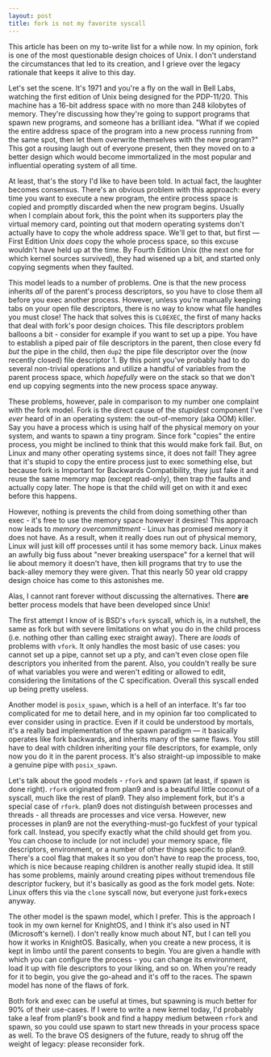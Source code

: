 ```yaml
---
layout: post
title: fork is not my favorite syscall
---
```


This article has been on my to-write list for a while now. In my opinion, fork
is one of the most questionable design choices of Unix. I don't understand the
circumstances that led to its creation, and I grieve over the legacy rationale
that keeps it alive to this day.

Let's set the scene. It's 1971 and you're a fly on the wall in Bell Labs,
watching the first edition of Unix being designed for the PDP-11/20. This
machine has a 16-bit address space with no more than 248 kilobytes of memory.
They're discussing how they're going to support programs that spawn new
programs, and someone has a brilliant idea. "What if we copied the entire
address space of the program into a new process running from the same spot, then
let them overwrite themselves with the new program?" This got a rousing laugh
out of everyone present, then they moved on to a better design which would
become immortalized in the most popular and influential operating system of all
time.

At least, that's the story I'd like to have been told. In actual fact, the
laughter becomes consensus. There's an obvious problem with this approach: every
time you want to execute a new program, the entire process space is copied and
promptly discarded when the new program begins.  Usually when I complain about
fork, this the point when its supporters play the virtual memory card, pointing
out that modern operating systems don't actually have to copy the whole address
space. We'll get to that, but first &mdash; First Edition Unix *does* copy the
whole process space, so this excuse wouldn't have held up at the time. By Fourth
Edition Unix (the next one for which kernel sources survived), they had wisened
up a bit, and started only copying segments when they faulted.

This model leads to a number of problems. One is that the new process inherits
*all* of the parent's process descriptors, so you have to close them all before
you exec another process. However, unless you're manually keeping tabs on your
open file descriptors, there is no way to know what file handles you must close!
The hack that solves this is `CLOEXEC`, the first of many hacks that deal with
fork's poor design choices. This file descriptors problem balloons a bit -
consider for example if you want to set up a pipe. You have to establish a piped
pair of file descriptors in the parent, then close every fd *but* the pipe in
the child, then `dup2` the pipe file descriptor over the (now recently closed)
file descriptor 1. By this point you've probably had to do several non-trivial
operations and utilize a handful of variables from the parent process space,
which *hopefully* were on the stack so that we don't end up copying segments
into the new process space anyway.

These problems, however, pale in comparison to my number one complaint with the
fork model. Fork is the direct cause of the *stupidest* component I've *ever*
heard of in an operating system: the out-of-memory (aka OOM) killer. Say you
have a process which is using half of the physical memory on your system, and
wants to spawn a tiny program. Since fork "copies" the entire process, you might
be inclined to think that this would make fork fail. But, on Linux and many
other operating systems since, it does not fail! They agree that it's stupid to
copy the entire process just to exec something else, but because fork is
Important for Backwards Compatibility, they just fake it and reuse the same
memory map (except read-only), then trap the faults and actually copy later.
The hope is that the child will get on with it and exec before this happens.

However, nothing is prevents the child from doing something other than exec -
it's free to use the memory space however it desires! This approach now leads to
*memory overcommittment* - Linux has promised memory it does not have. As a
result, when it really does run out of physical memory, Linux will just kill off
processes until it has some memory back. Linux makes an awfully big fuss about
"never breaking userspace" for a kernel that will lie about memory it doesn't
have, then kill programs that try to use the back-alley memory they were given.
That this nearly 50 year old crappy design choice has come to this astonishes
me.

Alas, I cannot rant forever without discussing the alternatives. There **are**
better process models that have been developed since Unix!

The first attempt I know of is BSD's `vfork` syscall, which is, in a nutshell,
the same as fork but with severe limitations on what you do in the child process
(i.e. nothing other than calling exec straight away). There are *loads* of
problems with `vfork`. It only handles the most basic of use cases: you cannot
set up a pipe, cannot set up a pty, and can't even close open file descriptors
you inherited from the parent. Also, you couldn't really be sure of what
variables you were and weren't editing or allowed to edit, considering the
limitations of the C specification. Overall this syscall ended up being pretty
useless.

Another model is `posix_spawn`, which is a hell of an interface. It's far too
complicated for me to detail here, and in my opinion far too complicated to ever
consider using in practice. Even if it could be understood by mortals, it's a
really bad implementation of the spawn paradigm &mdash; it basically operates
like fork backwards, and inherits many of the same flaws. You still have to deal
with children inheriting your file descriptors, for example, only now you do it
in the parent process. It's also straight-up impossible to make a genuine pipe
with `posix_spawn`.

Let's talk about the good models - `rfork` and spawn (at least, if spawn is done
right). `rfork` originated from plan9 and is a beautiful little coconut of a
syscall, much like the rest of plan9. They also implement fork, but it's a
special case of `rfork`. plan9 does not distinguish between processes and
threads - all threads are processes and vice versa. However, new processes in
plan9 are not the everything-must-go fuckfest of your typical fork call.
Instead, you specify exactly what the child should get from you. You can choose
to include (or not include) your memory space, file descriptors, environment, or
a number of other things specific to plan9. There's a cool flag that makes it so
you don't have to reap the process, too, which is nice because reaping children
is another really stupid idea. It still has some problems, mainly around
creating pipes without tremendous file descriptor fuckery, but it's basically as
good as the fork model gets. Note: Linux offers this via the `clone` syscall
now, but everyone just fork+execs anyway.

The other model is the spawn model, which I prefer. This is the approach I took
in my own kernel for KnightOS, and I think it's also used in NT (Microsoft's
kernel). I don't really know much about NT, but I can tell you how it works in
KnightOS. Basically, when you create a new process, it is kept in limbo until
the parent consents to begin. You are given a handle with which you can
configure the process - you can change its environment, load it up with file
descriptors to your liking, and so on. When you're ready for it to begin, you
give the go-ahead and it's off to the races. The spawn model has none of the
flaws of fork.

Both fork and exec can be useful at times, but spawning is much better for 90%
of their use-cases. If I were to write a new kernel today, I'd probably take a
leaf from plan9's book and find a happy medium between `rfork` and spawn, so you
could use spawn to start new threads in your process space as well. To the
brave OS designers of the future, ready to shrug off the weight of legacy:
please reconsider fork.
